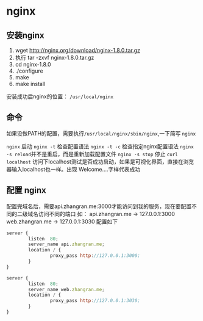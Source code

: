# nginx

## 安装nginx

1. wget http://nginx.org/download/nginx-1.8.0.tar.gz 
2. 执行 tar -zxvf nginx-1.8.0.tar.gz 
3. cd nginx-1.8.0 
4. ./configure 
5. make 
6. make install

安装成功后nginx的位置： `/usr/local/nginx`

## 命令
如果没做PATH的配置，需要执行`/usr/local/nginx/sbin/nginx`,一下简写 `nginx`

`nginx` 启动
`nginx -t` 检查配置语法
`nginx -t -c` 检查指定nginx配置语法
`nginx -s reload`并不是重启，而是重新加载配置文件
`nginx -s stop` 停止
`curl localhost` 访问下localhost测试是否成功启动，如果是可视化界面，直接在浏览器输入localhost也一样。出现 Welcome....字样代表成功

## 配置 nginx
配置完域名后，需要api.zhangran.me:3000才能访问到我的服务，现在要配置不同的二级域名访问不同的端口
如：
api.zhangran.me -> 127.0.0.1:3000
web.zhangran.me -> 127.0.0.1:3030
配置如下
```javascript
server {
        listen  80;
        server_name api.zhangran.me;
        location / {
                proxy_pass http://127.0.0.1:3000;
        }
}

server {
        listen  80;
        server_name web.zhangran.me;
        location / {
                proxy_pass http://127.0.0.1:3030;
        }
}   
```

